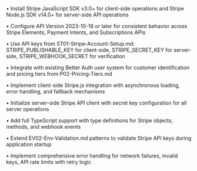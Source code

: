• Install Stripe JavaScript SDK v3.0+ for client-side operations and Stripe Node.js SDK v14.0+ for server-side API operations

• Configure API Version 2023-10-16 or later for consistent behavior across Stripe Elements, Payment Intents, and Subscriptions APIs

• Use API keys from ST01-Stripe-Account-Setup.md: STRIPE_PUBLISHABLE_KEY for client-side, STRIPE_SECRET_KEY for server-side, STRIPE_WEBHOOK_SECRET for verification

• Integrate with existing Better Auth user system for customer identification and pricing tiers from P02-Pricing-Tiers.md

• Implement client-side Stripe.js integration with asynchronous loading, error handling, and fallback mechanisms

• Initialize server-side Stripe API client with secret key configuration for all server operations

• Add full TypeScript support with type definitions for Stripe objects, methods, and webhook events

• Extend EV02-Env-Validation.md patterns to validate Stripe API keys during application startup

• Implement comprehensive error handling for network failures, invalid keys, API rate limits with retry logic